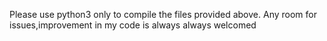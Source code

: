 Please use python3 only to compile the files provided above.
Any room for  issues,improvement in my  code is always  always welcomed

